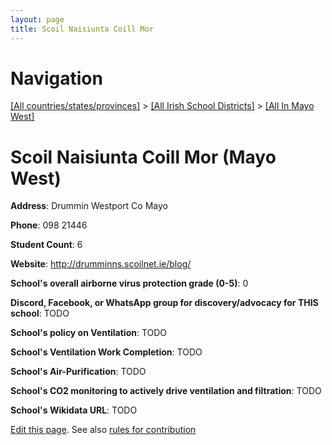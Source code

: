 ```yaml
---
layout: page
title: Scoil Naisiunta Coill Mor
---
```

# Navigation

[[All countries/states/provinces]](../../..) > [[All Irish School Districts]](../..) > [[All In Mayo West]](..)

# Scoil Naisiunta Coill Mor (Mayo West)

**Address**: Drummin Westport Co Mayo

**Phone**: 098 21446

**Student Count**: 6

**Website**: <http://drumminns.scoilnet.ie/blog/>

**School's overall airborne virus protection grade (0-5)**: 0

**Discord, Facebook, or WhatsApp group for discovery/advocacy for THIS school**: TODO

**School's policy on Ventilation**: TODO

**School's Ventilation Work Completion**: TODO

**School's Air-Purification**: TODO

**School's CO2 monitoring to actively drive ventilation and filtration**: TODO

**School's Wikidata URL**: TODO


[Edit this page](https://github.com/ventilate-schools/Ireland/edit/main/./Mayo_West/Scoil_Naisiunta_Coill_Mor.md). See also [rules for contribution](../../../contribution-rules/)